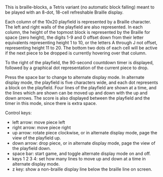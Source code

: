 This is braille-blocks, a Tetris variant (no automatic block falling) meant to be played with an 8-dot, 18-cell refreshable Braille display.

Each column of the 10x20 playfield is represented by a Braille character.  The left and right walls of the playfield are also represented.  In each column, the height of the topmost block is represented by the Braille for space (zero height), the digits 1-9 and 0 offset down from their letter equivalents representing height 1 to 10, or the letters A through J not offset, representing height 11 to 20.  The bottom two dots of each cell will be active if the next piece to be dropped is currently hovering over that column. 

To the right of the playfield, the 90-second countdown timer is displayed, followed by a graphical dot representation of the current piece to drop.

Press the space bar to change to alternate display mode.  In alternate display mode, the playfield is five characters wide, and each dot represents a block on the playfield.  Four lines of the playfield are shown at a time, and the lines which are shown can be moved up and down with the up and down arrows.  The score is also displayed between the playfield and the timer in this mode, since there is extra space.

Control keys:
* left arrow: move piece left
* right arrow: move piece right
* up arrow: rotate piece clockwise, or in alternate display mode, page the view of the playfield up.
* down arrow: drop piece, or in alternate display mode, page the view of the playfield down.
* space bar: start game, and toggle alternate display mode on and off.
* keys 1 2 3 4: set how many lines to move up and down at a time in alternate display mode.
* z key: show a non-braille display line below the braille line on screen.